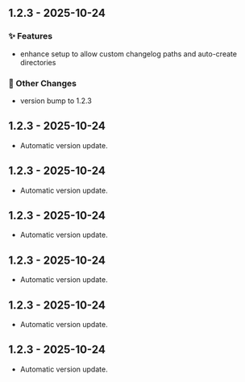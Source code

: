 
## 1.2.3 - 2025-10-24

### ✨ Features
- enhance setup to allow custom changelog paths and auto-create directories

### 📝 Other Changes
- version bump to 1.2.3


## 1.2.3 - 2025-10-24

- Automatic version update.

## 1.2.3 - 2025-10-24

- Automatic version update.

## 1.2.3 - 2025-10-24

- Automatic version update.

## 1.2.3 - 2025-10-24

- Automatic version update.

## 1.2.3 - 2025-10-24

- Automatic version update.

## 1.2.3 - 2025-10-24

- Automatic version update.
